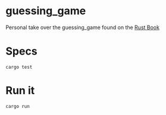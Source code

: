 # guessing_game
Personal take over the guessing_game found on the [Rust Book](https://doc.rust-lang.org/stable/book/)

# Specs
`cargo test`

# Run it
`cargo run`
